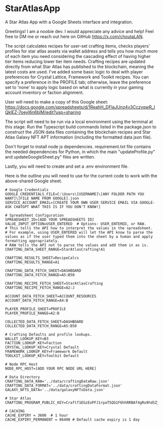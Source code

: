 # StarAtlasApp
A Star Atlas App with a Google Sheets interface and integration.

Greetings! I am a noobie dev. I would appreciate any advice and help! Feel free to DM me or reach out here on GitHub https://x.com/choutaLAN.

The script calculates recipes for user-set crafting items, checks players' profiles for star atlas assets via wallet address and tells you how much more of each item you need considering the cascading effect of having higher tier items reducing lower tier item needs.
Crafting recipes are updated directly from what Star Atlas has published to the blockchain, meaning the latest costs are used.
I've added some basic logic to deal with player preferences for Crystal Lattice, Framework and Toolkit recipes. You can specify a preference in the PROFILE tab; otherwise, leave the preference set to 'none' to apply logic based on what is currently in your gaming account inventory or faction alignment.

User will need to make a copy of this Google sheet: https://docs.google.com/spreadsheets/d/1ReahH_DFlaJUnz4v3CczyqwR_IQklEZ-7oeyl6n6bIM/edit?usp=sharing

The script will need to be run via a local environment using the terminal at this stage. Run the Typescript build commands listed in the package.json to construct the JSON data files containing the blockchain recipes and Star Atlas Galaxy NFT APT information (including the formatted data json file). 

Don't forget to install node js dependencies.
requirement.txt file contains the needed dependencies for Python, in which the main "updateProfile.py" and updateGoogleSheet.py" files are written.

Lastly, you will need to create and set a .env environment file.

Here is the outline you will need to use for the current code to work with the above-shared Google sheet.

```
# Google Credentials
GOOGLE_CREDENTIALS_FILE=C:\Users\[USERNAME]\[ANY FOLDER PATH YOU WANT]\[FILE NAME FROM GOOGLE].json
SERVICE_ACCOUNT_EMAIL=[CREATE YOUR OWN USER SERVICE EMAIL VIA GOOGLE- ASK CHATGPT WHAT THIS IS IF YOU DON'T KNOW!]

# Spreadsheet Configuration
SPREADSHEET_ID=[ADD YOUR SPREADSHEETS ID]
VALUE_INPUT_OPTION=USER_ENTERED  # Options: USER_ENTERED, or RAW. 
# This tells the API how to interpret the values in the spreadsheet. 
# For example, using USER_ENTERED will let the API know to parse the values as if the user typed them into the sheet by a human and apply formatting appropriately.
# RAW tells the API not to parse the values and add them in as is.
CRAFTING_DATA_SHEET_RANGE=StarAtlasCrafting!A1

CRAFTING_RESULTS_SHEET=RecipeCalcs
CRAFTING_RESULTS_RANGE=A1

CRAFTING_DATA_FETCH_SHEET=DASHBOARD
CRAFTING_DATA_FETCH_RANGE=A5:B50

CRAFTING_RECIPE_FETCH_SHEET=StarAtlasCrafting
CRAFTING_RECIPE_FETCH_RANGE=A2:J

ACCOUNT_DATA_FETCH_SHEET=ACCOUNT_RESOURCES
ACCOUNT_DATA_FETCH_RANGE=A4:B

PLAYER_PROFILE_SHEET=PROFILE
PLAYER_PROFILE_RANGE=A2:B

COLLECTED_DATA_FETCH_SHEET=DASHBOARD
COLLECTED_DATA_FETCH_RANGE=A5:B50

# Crafting Defaults and profile lookups.
WALLET_LOOKUP_KEY=B3
FACTION_LOOKUP_KEY=Faction
CRYSTAL_LOOKUP_KEY=Crystal Default
FRAMEWORK_LOOKUP_KEY=Framework Default
TOOLKIT_LOOKUP_KEY=Toolkit Default

# Node RPC Host
NODE_RPC_HOST=[ADD YOUR RPC NODE URL HERE]

# Data Directory
CRAFTING_DATA_RAW='../data/craftingDataRaw.json'
CRAFTING_DATA_FORMAT='../data/craftingDataFormat.json'
GALAXY_NFTS_DATA='../data/galaxyNFTsData.json'

# Star Atlas
CRAFTING_PROGRAM_PUBLIC_KEY=Craftf1EGzEoPFJ1rpaTSQG1F6hhRRBAf4gRo9hdSZjR

# CACHING
CACHE_EXPIRY = 3600  # 1 hour
CACHE_EXPIRY_PERMANENT = 86400 # Default cache expiry is 1 day
```

